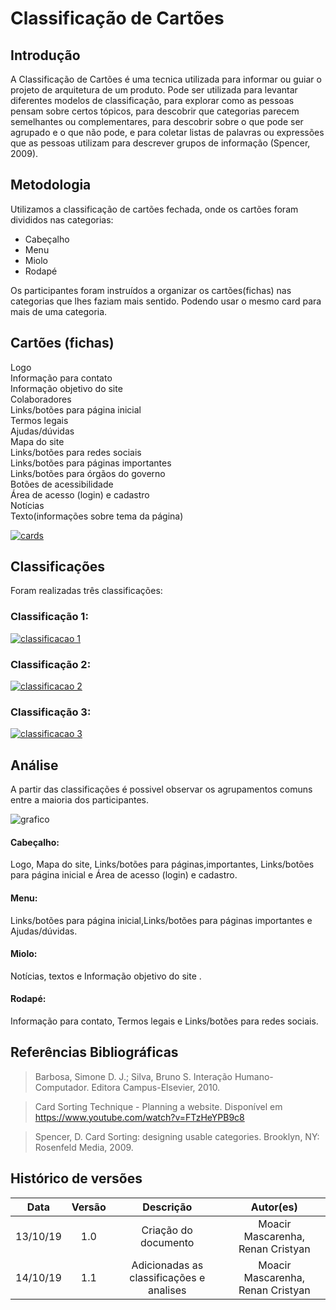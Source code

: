 # Classificação de Cartões

## Introdução
A Classificação de Cartões é uma tecnica utilizada para informar ou guiar o projeto de arquitetura de um produto. Pode ser utilizada para levantar diferentes modelos de classificação, para explorar como as pessoas pensam sobre certos tópicos, para descobrir que categorias parecem semelhantes ou complementares, para descobrir sobre o que pode ser agrupado e o que não pode, e para coletar listas de palavras ou expressões que as pessoas utilizam para descrever grupos de informação (Spencer, 2009).

## Metodologia
Utilizamos a classificação de cartões fechada, onde os cartões foram divididos nas categorias:
- Cabeçalho
- Menu
- Miolo
- Rodapé

Os participantes foram instruídos a organizar os cartões(fichas) nas categorias que lhes faziam mais sentido. Podendo usar o mesmo card para mais de uma categoria.

## Cartões (fichas)

Logo <br>
Informação para contato <br>
Informação objetivo do site <br>
Colaboradores <br>
Links/botões para página inicial <br>
Termos legais <br>
Ajudas/dúvidas <br>
Mapa do site <br>
Links/botões para redes sociais <br>
Links/botões para páginas importantes <br>
Links/botões para órgãos do governo <br>
Botões de acessibilidade <br>
Área de acesso (login) e cadastro <br>
Notícias <br>
Texto(informações sobre tema da página)<br>

[![cards](img/Cards_sorting/cards.jpeg)](img/Cards_sorting/cards.jpeg)

## Classificações
Foram realizadas três classificações:

### Classificação 1:
[![classificacao 1](img/Cards_sorting/classificacao1.jpeg)](img/Cards_sorting/classificacao1.jpg)

### Classificação 2:
[![classificacao 2](img/Cards_sorting/classificacao2.jpg)](img/Cards_sorting/classificacao2.jpg)

### Classificação 3:
[![classificacao 3](img/Cards_sorting/classificacao3.jpeg)](img/Cards_sorting/classificacao3.jpeg)

## Análise

A partir das classificações é possivel observar os agrupamentos comuns entre a maioria dos participantes.

![grafico](img/grafico.png)

#### Cabeçalho:
Logo, Mapa do site, Links/botões para páginas,importantes, Links/botões para página inicial e Área de acesso (login) e cadastro.

#### Menu:
Links/botões para página inicial,Links/botões para páginas importantes e Ajudas/dúvidas.

#### Miolo:
Notícias, textos e Informação objetivo do site .

#### Rodapé:
Informação para contato, Termos legais e Links/botões para redes sociais.


## Referências Bibliográficas

>  Barbosa, Simone D. J.; Silva, Bruno S. Interação Humano-Computador. Editora Campus-Elsevier, 2010.

> Card Sorting Technique - Planning a website. Disponível em https://www.youtube.com/watch?v=FTzHeYPB9c8

> Spencer, D. Card Sorting: designing usable categories. Brooklyn, NY: Rosenfeld Media, 2009.

## Histórico de versões

| Data | Versão | Descrição | Autor(es) |
|:--:|:--:|:--:|:--:|
|13/10/19|1.0|Criação do documento|Moacir Mascarenha, Renan Cristyan|
|14/10/19|1.1|Adicionadas as classificações e analises|Moacir Mascarenha, Renan Cristyan|
